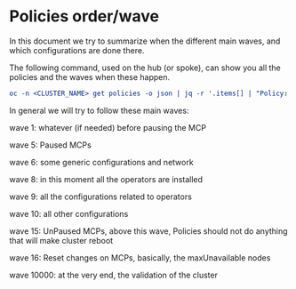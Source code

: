# Policies order/wave

In this document we try to summarize when the different main waves, and which configurations are done there.

The following command, used on the hub (or spoke), can show you all the policies and the waves when these happen.

```yaml
oc -n <CLUSTER_NAME> get policies -o json | jq -r '.items[] | "Policy: " + .metadata.name + "  on wave: " + .metadata.annotations."ran.openshift.io/ztp-deploy-wave"' | sort -g -t ":" -k 3
```

In general we will try to follow these main waves:

wave 1: whatever (if needed) before pausing the MCP

wave 5: Paused MCPs

wave 6: some generic configurations and network

wave 8: in this moment all the operators are installed

wave 9: all the configurations related to operators

wave 10: all other configurations

wave 15: UnPaused MCPs, above this wave, Policies should not do anything that will make cluster reboot

wave 16: Reset changes on MCPs, basically, the maxUnavailable nodes

wave 10000: at the very end, the validation of the cluster

